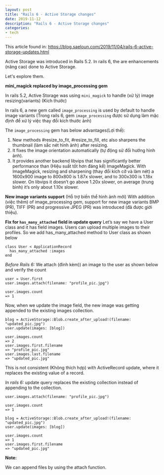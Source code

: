 ```yaml
---
layout: post
title: "Rails 6 - Active Storage changes"
date: 2019-11-12
description: "Rails 6 - Active Storage changes"
categories:
- tech
---
```


This article found in: https://blog.saeloun.com/2019/11/04/rails-6-active-storage-updates.html

Active Storage was introduced in Rails 5.2. In rails 6, the are enhancements (nâng cao) done to Active Storage.

Let's explore them.

**mini_magick replaced by image_processing gem**

In rails 5.2, Active Storage was using `mini_magick` to handle (xử lý) image resizing(variants) (Kích thước)

In rails 6, a new gem called `image_processing` is used by default to handle image variants
(Trong rails 6, gem `image_processing` được sử dụng làm mặc định để xử lý việc thay đổi kích thước ảnh)

The `image_processing` gem has below advantages(Lợi thế):
1. New methods #resize_to_fit, #resize_to_fill, etc also sharpens the thumbnail (làm sắc nét hình ảnh) after resizing.
2. It fixes the image orientation automatically (tự động sử đổi hướng hình ảnh).
3. It provides another backend libvips that has significantly better performance than (Hiệu suất tốt hơn đáng kể) ImageMagick. With ImageMagick, resizing and sharpening (thay đổi kích cỡ và làm nét) a 1600x900 image to 800x800 is 1.87x slower, and to 300x300 is 1.18x slower. On libvips it doesn’t go above 1.20x slower, on average (trung bình) it’s only about 1.10x slower.

**New image variants support** (Hỗ trợ biến thể hình ảnh mới)
With addition (việc thêm) of image_processing gem, support for new image variants BMP (PR), TIFF (PR) and progressive JPEG (PR) was introduced (đã được giới thiệu).

**Fix for `has_many_attached` field in update query**
Let’s say we have a User class and it has field images. Users can upload multiple images to their profiles. So we add has_many_attached method to User class as shown below
```
class User < ApplicationRecord
  has_many_attached :images
end
```

*Before Rails 6:*
We attach (đính kèm)) an image to the user as shown below and verify the count
```
user = User.first
user.images.attach(filename: "profile_pic.jpg")

user.images.count
=> 1
```

Now, when we update the image field, the new image was getting appended to the existing images collection.
```
blog = ActiveStorage::Blob.create_after_upload!(filename: "updated_pic.jpg")
user.update(images: [blog])

user.images.count
=> 2
user.images.first.filename
=> "profile_pic.jpg"
user.images.last.filename
=> "updated_pic.jpg"
```
This is not consistent (Không thích hợp) with ActiveRecord update, where it replaces the existing value of a record.

*In rails 6:*
update query replaces the existing collection instead of appending to the collection.
```
user.images.attach(filename: "profile_pic.jpg")

user.images.count
=> 1

blog = ActiveStorage::Blob.create_after_upload!(filename: "updated_pic.jpg")
user.update(images: [blog])

user.images.count
=> 1
user.images.first.filename
=> "updated_pic.jpg"
```

**Note:**

We can append files by using the attach function.
